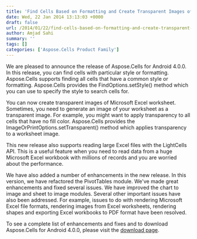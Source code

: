 ```yaml
---
title: 'Find Cells Based on Formatting and Create Transparent Images of Worksheets in Aspose.Cells for Android 4.0.0'
date: Wed, 22 Jan 2014 13:13:03 +0000
draft: false
url: /2014/01/22/find-cells-based-on-formatting-and-create-transparent-images-of-worksheets-in-aspose.cells-for-android-4.0.0/
author: Amjad Sahi
summary: ''
tags: []
categories: ['Aspose.Cells Product Family']
---
```


We are pleased to announce the release of Aspose.Cells for Android 4.0.0. In this release, you can find cells with particular style or formatting. Aspose.Cells supports finding all cells that have a common style or formatting. Aspose.Cells provides the FindOptions.setStyle() method which you can use to specify the style to search cells for.

You can now create transparent images of Microsoft Excel worksheet. Sometimes, you need to generate an image of your worksheet as a transparent image. For example, you might want to apply transparency to all cells that have no fill color. Aspose.Cells provides the ImageOrPrintOptions.setTransparent() method which applies transparency to a worksheet image.

This new release also supports reading large Excel files with the LightCells API. This is a useful feature when you need to read data from a huge Microsoft Excel workbook with millions of records and you are worried about the performance.

We have also added a number of enhancements in the new release. In this version, we have refactored the PivotTables module. We've made great enhancements and fixed several issues. We have improved the chart to image and sheet to image modules. Several other important issues have also been addressed. For example, issues to do with rendering Microsoft Excel file formats, rendering images from Excel worksheets, rendering shapes and exporting Excel workbooks to PDF format have been resolved.

To see a complete list of enhancements and fixes and to download Aspose.Cells for Android 4.0.0, please visit the [download page][1].




[1]: http://www.aspose.com/community/files/74/android-components/aspose.cells-for-android/entry519648.aspx




